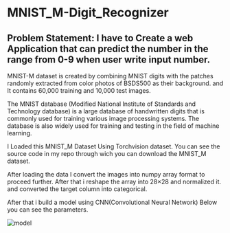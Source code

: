 # MNIST_M-Digit_Recognizer

## Problem Statement: I have to Create a web Application that can predict the number in the range from 0-9 when user write input number.

MNIST-M dataset is created by combining MNIST digits with the patches randomly extracted from color photos of BSDS500 as their background. and It contains 60,000 training and 10,000 test images.

The MNIST database (Modified National Institute of Standards and Technology database) is a large database of handwritten digits that is commonly used for training various image processing systems.
The database is also widely used for training and testing in the field of machine learning.

I Loaded this MNIST_M Dataset Using Torchvision dataset. You can see the source code in my repo through wich you can download the MNIST_M dataset.

After loading the data I convert the images into numpy array format to proceed further.
After that i reshape the array into 28×28 and normalized it.
and converted the target column into categorical.

After that i build a model using CNN(Convolutional Neural Network) Below you can see the parameters.

![model](https://user-images.githubusercontent.com/95639758/207833053-ab19ac08-5055-4e4b-ba5c-a9213cb8f31a.jpg)





